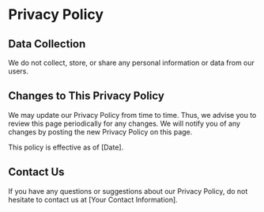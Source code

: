 # Privacy Policy

## Data Collection

We do not collect, store, or share any personal information or data from our users.

## Changes to This Privacy Policy

We may update our Privacy Policy from time to time. Thus, we advise you to review this page periodically for any changes. We will notify you of any changes by posting the new Privacy Policy on this page.

This policy is effective as of [Date].

## Contact Us

If you have any questions or suggestions about our Privacy Policy, do not hesitate to contact us at [Your Contact Information].

